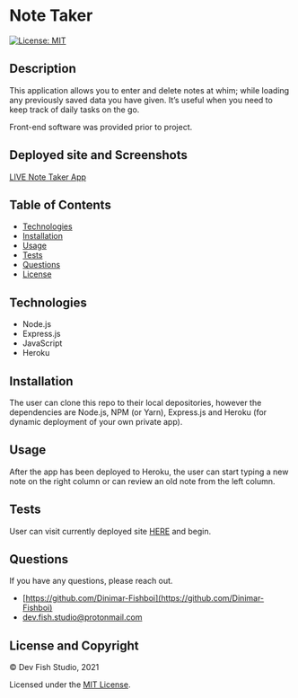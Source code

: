 # Note Taker

[![License: MIT](https://img.shields.io/badge/License-MIT-yellow.svg)](https://opensource.org/licenses/MIT)

## Description

This application allows you to enter and delete notes at whim; while loading any previously saved data you have given. It’s useful when you need to keep track of daily tasks on the go.

Front-end software was provided prior to project.

## Deployed site and Screenshots
[LIVE Note Taker App](https://eleven-note-take.herokuapp.com)


## Table of Contents 
- [Technologies](#technologies)
- [Installation](#installation)
- [Usage](#usage)
- [Tests](#tests)
- [Questions](#questions)
- [License](#license-and-copyright)

## Technologies
- Node.js
- Express.js
- JavaScript
- Heroku

## Installation

The user can clone this repo to their local depositories, however the dependencies are Node.js, NPM (or Yarn), Express.js and Heroku (for dynamic deployment of your own private app).

## Usage

After the app has been deployed to Heroku, the user can start typing a new note on the right column or can review an old note from the left column. 

## Tests

User can visit currently deployed site [HERE](https://eleven-note-take.herokuapp.com) and begin.

## Questions

If you have any questions, please reach out.

- [https://github.com/Dinimar-Fishboi](https://github.com/Dinimar-Fishboi)
- [dev.fish.studio@protonmail.com ](#dev.fish.studio@protonmail.com )

## License and Copyright

 © Dev Fish Studio, 2021

Licensed under the [MIT License](LICENSE).
